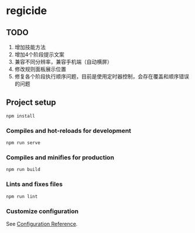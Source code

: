 # regicide

## TODO
1. 增加技能方法
2. 增加4个阶段提示文案
3. 兼容不同分辨率，兼容手机端（自动横屏）
4. 修改规则面板展示位置
5. 修复各个阶段执行顺序问题，目前是使用定时器控制，会存在覆盖和顺序错误的问题

## Project setup
```
npm install
```

### Compiles and hot-reloads for development
```
npm run serve
```

### Compiles and minifies for production
```
npm run build
```

### Lints and fixes files
```
npm run lint
```

### Customize configuration
See [Configuration Reference](https://cli.vuejs.org/config/).
